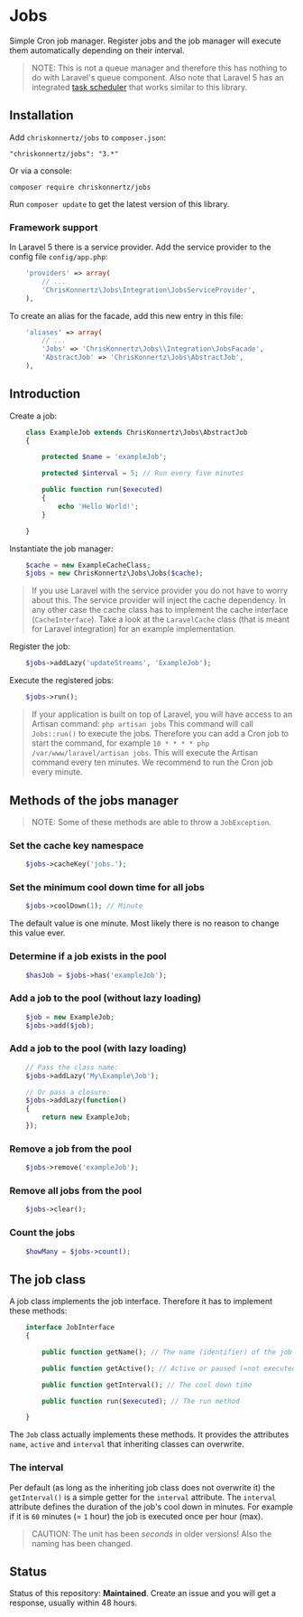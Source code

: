 # Jobs

Simple Cron job manager. Register jobs and the job manager will execute them automatically depending on their interval.

> NOTE: This is not a queue manager and therefore this has nothing to do with Laravel's queue component. Also note that Laravel 5 has an integrated [task scheduler](https://laravel.com/docs/5.5/scheduling) that works similar to this library.

## Installation

Add `chriskonnertz/jobs` to `composer.json`:

    "chriskonnertz/jobs": "3.*"
    
Or via a console:

```
composer require chriskonnertz/jobs
```

Run `composer update` to get the latest version of this library.

### Framework support

In Laravel 5 there is a service provider. Add the service provider to the config file `config/app.php`:

```php
    'providers' => array(
        // ...
        'ChrisKonnertz\Jobs\Integration\JobsServiceProvider',
    ),
```

To create an alias for the facade, add this new entry in this file:

```php
    'aliases' => array(
        // ...
        'Jobs' => 'ChrisKonnertz\Jobs\\Integration\JobsFacade',
        'AbstractJob' => 'ChrisKonnertz\Jobs\AbstractJob',
    ),
```

## Introduction

Create a job:
```php
    class ExampleJob extends ChrisKonnertz\Jobs\AbstractJob 
    {

        protected $name = 'exampleJob';

        protected $interval = 5; // Run every five minutes

        public function run($executed)
        {
            echo 'Hello World!';
        }

    }
```

Instantiate the job manager:
```php
    $cache = new ExampleCacheClass;
    $jobs = new ChrisKonnertz\Jobs\Jobs($cache);
```

> If you use Laravel with the service provider you do not have to worry about this. The service provider will inject the cache dependency. In any other case the cache class has to implement the cache interface (`CacheInterface`). Take a look at the `LaravelCache` class (that is meant for Laravel integration) for an example implementation.

Register the job:
```php
    $jobs->addLazy('updateStreams', 'ExampleJob');
```

Execute the registered jobs:
```php
    $jobs->run();
```

> If your application is built on top of Laravel, you will have access to an Artisan command: `php artisan jobs` This command will call `Jobs::run()` to execute the jobs. Therefore you can add a Cron job to start the command, for example `10 * * * * php /var/www/laravel/artisan jobs`. This will execute the Artisan command every ten minutes. We recommend to run the Cron job every minute.

## Methods of the jobs manager

> NOTE: Some of these methods are able to throw a `JobException`.

### Set the cache key namespace
```php
    $jobs->cacheKey('jobs.');
```

### Set the minimum cool down time for all jobs
```php
    $jobs->coolDown(1); // Minute
```

The default value is one minute. Most likely there is no reason to change this value ever.

### Determine if a job exists in the pool
```php
    $hasJob = $jobs->has('exampleJob');
```

### Add a job to the pool (without lazy loading)
```php
    $job = new ExampleJob;
    $jobs->add($job);
```

### Add a job to the pool (with lazy loading)
```php
    // Pass the class name:
    $jobs->addLazy('My\Example\Job');

    // Or pass a closure:
    $jobs->addLazy(function()
    {
        return new ExampleJob;
    });
```

### Remove a job from the pool
```php
    $jobs->remove('exampleJob');
```

### Remove all jobs from the pool
```php
    $jobs->clear();
```

### Count the jobs
```php
    $howMany = $jobs->count();
```

## The job class

A job class implements the job interface. Therefore it has to implement these methods:

```php
    interface JobInterface 
    {

        public function getName(); // The name (identifier) of the job

        public function getActive(); // Active or paused (=not executed)?

        public function getInterval(); // The cool down time

        public function run($executed); // The run method

    }
```

The `Job` class actually implements these methods. It provides the attributes `name`, `active` and `interval` that inheriting classes can overwrite.

### The interval

Per default (as long as the inheriting job class does not overwrite it) the `getInterval()` is a simple getter 
for the `interval` attribute. The `interval` attribute defines the duration of the job's cool down in minutes. For example if it is `60` minutes (= `1` hour) the job is executed once per hour (max).

> CAUTION: The unit has been _seconds_ in older versions! Also the naming has been changed.

## Status

Status of this repository: **Maintained**. Create an issue and you will get a response, usually within 48 hours.
